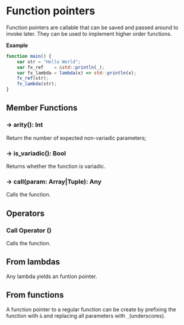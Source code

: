# Function pointers

Function pointers are callable that can be saved and passed around to invoke later. They can be used to implement higher order functions.

**Example**
```js
function main() {
	var str = "Hello World";
	var fx_ref    = &std::println(_);
	var fx_lambda = lambda(x) => std::println(x);
	fx_ref(str);
	fx_lambda(str);
}
```

## Member Functions

### -> arity(): Int

Return the number of expected non-variadic parameters;

### -> is_variadic(): Bool

Returns whether the function is variadic.

### -> call(param: Array|Tuple): Any

Calls the function.


## Operators

### Call Operator ()

Calls the function.



## From lambdas

Any lambda yields an funtion pointer.

## From functions

A function pointer to a regular function can be create by prefixing the function with `&` and replacing all parameters with `_`(underscores).
